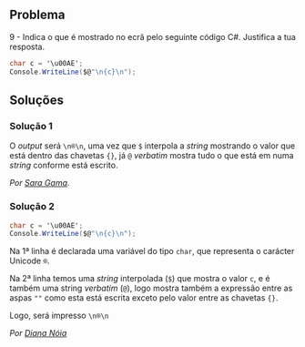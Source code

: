 ## Problema

9 - Indica o que é mostrado no ecrã pelo seguinte código C#. Justifica a tua
resposta.

```cs
char c = '\u00AE';
Console.WriteLine($@"\n{c}\n");
```

## Soluções

### Solução 1

O _output_ será `\n®\n`, uma vez que `$` interpola a _string_ mostrando 
o valor que está dentro das chavetas `{}`, já `@` _verbatim_ mostra 
tudo o que está em numa _string_ conforme está escrito.

*Por [Sara Gama](https://github.com/serapinta).*

### Solução 2

```cs
char c = '\u00AE';
Console.WriteLine($@"\n{c}\n");
```

Na 1ª linha é declarada uma variável do tipo `char`, que representa 
o carácter Unicode `®`.

Na 2ª linha temos uma *string* interpolada (`$`) que mostra o valor `c`, e 
é também uma string *verbatim* (`@`), logo mostra também a expressão entre 
as aspas `""` como esta está escrita exceto pelo valor entre as chavetas `{}`.

Logo, será impresso `\n®\n`

*Por [Diana Nóia](https://github.com/DianaNoia)*